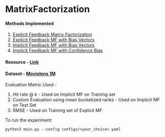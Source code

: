 # MatrixFactorization

#### Methods Implemented

1. [Explicit Feedback Matrix Factorization](models/als.py)
2. [Explicit Feedback MF with Bias Vectors](models/als_explicit_bias.py)
3. [Implicit Feedback MF with Bias Vectors](models/als_implicit_bias_vector.py)
4. [Implicit Feedback MF with Confidence Bias](models/als_implicit_confidence_bias.py)

#### Resource - [Link](https://activisiongamescience.github.io/2016/01/11/Implicit-Recommender-Systems-Biased-Matrix-Factorization/)
#### Dataset - [Movielens 1M](https://www.kaggle.com/datasets/odedgolden/movielens-1m-dataset/data)

Evaluation Metric Used - 

1. Hit rate @ k - Used on Implicit MF on Training set
2. Custom Evaluation using mean bucketized ranks - Used on Implicit MF on Test Set
3. RMSE - Used on Training set of Explicit MF

To run the experiment:

```
python3 main.py --config configs/<your_choice>.yaml
```


